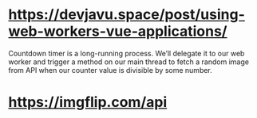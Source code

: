 # https://devjavu.space/post/using-web-workers-vue-applications/
Countdown timer is a long-running process.
We’ll delegate it to our web worker 
    and trigger a method on our main thread to fetch a random image from API 
    when our counter value is divisible by some number.

# https://imgflip.com/api